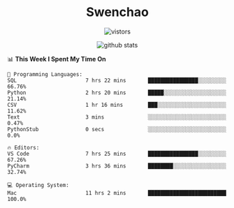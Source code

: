 <h1 align="center">Swenchao</h3>

<p align="center">
  <img src="https://visitor-badge.glitch.me/badge?page_id=Swenchao" alt="vistors" />
</p>

<p align="center">
  <img src="https://github-readme-stats.vercel.app/api?username=Swenchao&count_private=true&show_icons=true&theme=vue-dark&hide_title=true" alt="github stats" />
</p>

<!--START_SECTION:waka-->
📊 **This Week I Spent My Time On** 

```text
💬 Programming Languages: 
SQL                      7 hrs 22 mins       ████████████████░░░░░░░░░   66.76% 
Python                   2 hrs 20 mins       █████░░░░░░░░░░░░░░░░░░░░   21.14% 
CSV                      1 hr 16 mins        ███░░░░░░░░░░░░░░░░░░░░░░   11.62% 
Text                     3 mins              ░░░░░░░░░░░░░░░░░░░░░░░░░   0.47% 
PythonStub               0 secs              ░░░░░░░░░░░░░░░░░░░░░░░░░   0.0%

🔥 Editors: 
VS Code                  7 hrs 25 mins       ████████████████░░░░░░░░░   67.26% 
PyCharm                  3 hrs 36 mins       ████████░░░░░░░░░░░░░░░░░   32.74%

💻 Operating System: 
Mac                      11 hrs 2 mins       █████████████████████████   100.0%

```


<!--END_SECTION:waka-->
